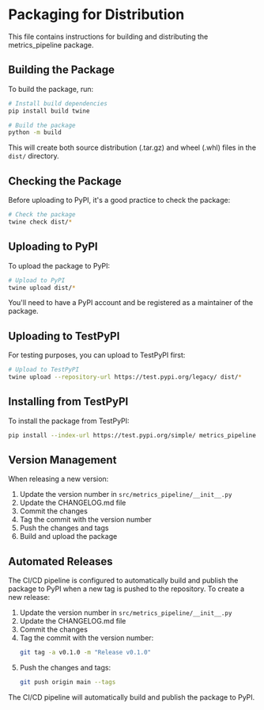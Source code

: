 # Packaging for Distribution

This file contains instructions for building and distributing the metrics_pipeline package.

## Building the Package

To build the package, run:

```bash
# Install build dependencies
pip install build twine

# Build the package
python -m build
```

This will create both source distribution (.tar.gz) and wheel (.whl) files in the `dist/` directory.

## Checking the Package

Before uploading to PyPI, it's a good practice to check the package:

```bash
# Check the package
twine check dist/*
```

## Uploading to PyPI

To upload the package to PyPI:

```bash
# Upload to PyPI
twine upload dist/*
```

You'll need to have a PyPI account and be registered as a maintainer of the package.

## Uploading to TestPyPI

For testing purposes, you can upload to TestPyPI first:

```bash
# Upload to TestPyPI
twine upload --repository-url https://test.pypi.org/legacy/ dist/*
```

## Installing from TestPyPI

To install the package from TestPyPI:

```bash
pip install --index-url https://test.pypi.org/simple/ metrics_pipeline
```

## Version Management

When releasing a new version:

1. Update the version number in `src/metrics_pipeline/__init__.py`
2. Update the CHANGELOG.md file
3. Commit the changes
4. Tag the commit with the version number
5. Push the changes and tags
6. Build and upload the package

## Automated Releases

The CI/CD pipeline is configured to automatically build and publish the package to PyPI when a new tag is pushed to the repository. To create a new release:

1. Update the version number in `src/metrics_pipeline/__init__.py`
2. Update the CHANGELOG.md file
3. Commit the changes
4. Tag the commit with the version number:
   ```bash
   git tag -a v0.1.0 -m "Release v0.1.0"
   ```
5. Push the changes and tags:
   ```bash
   git push origin main --tags
   ```

The CI/CD pipeline will automatically build and publish the package to PyPI.
